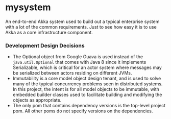 # mysystem

An end-to-end Akka system used to build out a typical enterprise system with a lot of the common requirements. Just to
see how easy it is to use Akka as a core infrastructure component.

### Development Design Decisions

- The Optional object from Google Guava is used instead of the `java.util.Optional` that comes with Java 8 since it
  implements Serializable, which is critical for an actor system where messages may be serialized between actors
  residing on different JVMs.
- Immutability is a core model object design tenant, and is used to solve many of the typical concurrency problems seen
  in distributed systems. In this project, the intent is for all model objects to be immutable, with embedded builder
  classes used to facilitate building and modifying the objects as appropriate.
- The only pom that contains dependency versions is the top-level project pom. All other poms do not specify versions
  on the dependencies.
  
